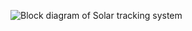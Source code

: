 
![Block diagram of Solar tracking system](https://user-images.githubusercontent.com/98837668/155744599-faabada2-43b7-48ab-bc33-e55e150259a4.png)
